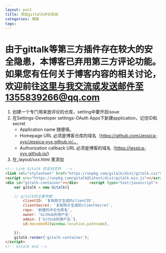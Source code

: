 ```yaml
---
layout: post
title: 添加gittalk评论系统
categories: 博客
tags: 
---
```


# 由于gittalk等第三方插件存在较大的安全隐患，本博客已弃用第三方评论功能。如果您有任何关于博客内容的相关讨论，欢迎前往<a href="https://github.com/Jessica-xyx/Jessica-xyx.github.io/discussions" class="external" target="_blank">这里</a>与我交流或发送邮件至1355839266@qq.com

1. 创建一个专门用来放评论的仓库，setting中要开启issue
2. 在Settings-Developer settings-OAuth Apps下新建application，记住ID和secret
   - Application name 随便填。
   - Homepage URL 必须是博客仓库的域名（https://github.com/Jessica-xyx/Jessica-xyx.github.io）。
   - Authorization callback URL 必须是博客的域名（https://jessica-xyx.github.io/)
3. 在_layout/xxx.html 里添加

```html
<!-- Link Gitalk 的支持文件  -->
<link rel="stylesheet" href="https://unpkg.com/gitalk/dist/gitalk.css">
<script src="https://unpkg.com/gitalk@latest/dist/gitalk.min.js"></script> 
<div id="gitalk-container"></div>     <script type="text/javascript">
    var gitalk = new Gitalk({

    // gitalk的主要参数
        clientID: '复制刚才生成的clientID',
        clientSecret: '复制刚才生成的clientSecret',
        repo: '新建的评论仓库名',
        owner: 'GitHub的用户名',
        admin: ['Github的用户名'],
        id:decodeURI(window.location.pathname),

    });
    gitalk.render('gitalk-container');
</script> 
<!-- Gitalk end -->
```